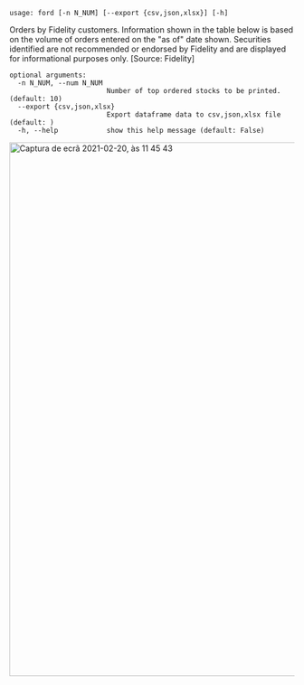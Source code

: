 ```
usage: ford [-n N_NUM] [--export {csv,json,xlsx}] [-h]
```

Orders by Fidelity customers. Information shown in the table below is based on the volume of orders entered on the "as of" date shown. Securities
identified are not recommended or endorsed by Fidelity and are displayed for informational purposes only. [Source: Fidelity]

```
optional arguments:
  -n N_NUM, --num N_NUM
                        Number of top ordered stocks to be printed. (default: 10)
  --export {csv,json,xlsx}
                        Export dataframe data to csv,json,xlsx file (default: )
  -h, --help            show this help message (default: False)
```

<img width="945" alt="Captura de ecrã 2021-02-20, às 11 45 43" src="https://user-images.githubusercontent.com/25267873/108594318-45886f00-7371-11eb-919f-fd1bce6d4001.png">
